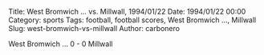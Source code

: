 Title: West Bromwich … vs. Millwall, 1994/01/22
Date: 1994/01/22 00:00
Category: sports
Tags: football, football scores, West Bromwich …, Millwall
Slug: west-bromwich-vs-millwall
Author: carbonero


West Bromwich … 0 - 0 Millwall
